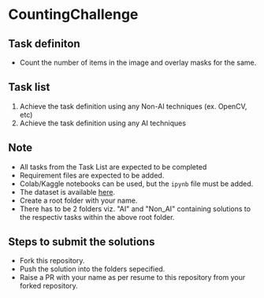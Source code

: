 # CountingChallenge

## Task definiton
* Count the number of items in the image and overlay masks for the same.

## Task list
1) Achieve the task definition using any Non-AI techniques (ex. OpenCV, etc)
2) Achieve the task definition using any AI techniques

## Note
* All tasks from the Task List are expected to be completed
* Requirement files are expected to be added.
* Colab/Kaggle notebooks can be used, but the ```ipynb``` file must be added.
* The dataset is available [here](https://drive.google.com/drive/folders/1TuM4CgGI3WBqOHNFjuzjaEzLOH5Yw43_?usp=sharing).
* Create a root folder with your name.
* There has to be 2 folders viz. "AI" and "Non_AI" containing solutions to the respectiv tasks within the above root folder.

## Steps to submit the solutions
* Fork this repository.
* Push the solution into the folders sepecified.
* Raise a PR with your name as per resume to this repository from your forked repository.
